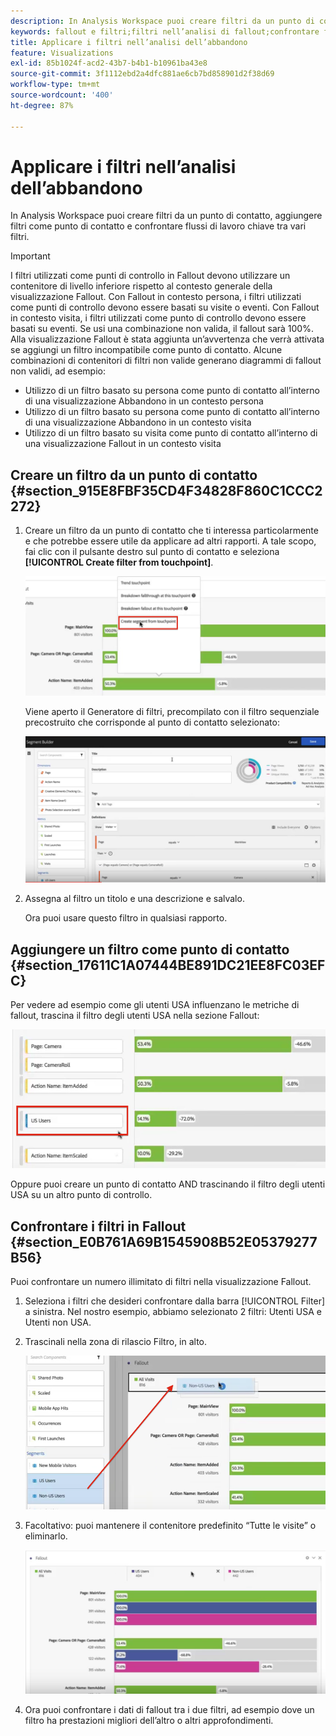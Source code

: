 ```yaml
---
description: In Analysis Workspace puoi creare filtri da un punto di contatto, aggiungere filtri come punto di contatto e confrontare flussi di lavoro chiave tra vari filtri.
keywords: fallout e filtri;filtri nell’analisi di fallout;confrontare filtri di fallout
title: Applicare i filtri nell’analisi dell’abbandono
feature: Visualizations
exl-id: 85b1024f-acd2-43b7-b4b1-b10961ba43e8
source-git-commit: 3f1112ebd2a4dfc881ae6cb7bd858901d2f38d69
workflow-type: tm+mt
source-wordcount: '400'
ht-degree: 87%

---
```


# Applicare i filtri nell’analisi dell’abbandono

In Analysis Workspace puoi creare filtri da un punto di contatto, aggiungere filtri come punto di contatto e confrontare flussi di lavoro chiave tra vari filtri.

>[!IMPORTANT]
>
>I filtri utilizzati come punti di controllo in Fallout devono utilizzare un contenitore di livello inferiore rispetto al contesto generale della visualizzazione Fallout. Con Fallout in contesto persona, i filtri utilizzati come punti di controllo devono essere basati su visite o eventi. Con Fallout in contesto visita, i filtri utilizzati come punto di controllo devono essere basati su eventi. Se usi una combinazione non valida, il fallout sarà 100%. Alla visualizzazione Fallout è stata aggiunta un’avvertenza che verrà attivata se aggiungi un filtro incompatibile come punto di contatto. Alcune combinazioni di contenitori di filtri non valide generano diagrammi di fallout non validi, ad esempio:

* Utilizzo di un filtro basato su persona come punto di contatto all’interno di una visualizzazione Abbandono in un contesto persona
* Utilizzo di un filtro basato su persona come punto di contatto all’interno di una visualizzazione Abbandono in un contesto visita
* Utilizzo di un filtro basato su visita come punto di contatto all’interno di una visualizzazione Fallout in un contesto visita

## Creare un filtro da un punto di contatto {#section_915E8FBF35CD4F34828F860C1CCC2272}

1. Creare un filtro da un punto di contatto che ti interessa particolarmente e che potrebbe essere utile da applicare ad altri rapporti. A tale scopo, fai clic con il pulsante destro sul punto di contatto e seleziona **[!UICONTROL Create filter from touchpoint]**.

   ![](assets/segment-from-touchpoint.png)

   Viene aperto il Generatore di filtri, precompilato con il filtro sequenziale precostruito che corrisponde al punto di contatto selezionato:

   ![](assets/segment-builder.png)

1. Assegna al filtro un titolo e una descrizione e salvalo.

   Ora puoi usare questo filtro in qualsiasi rapporto.

## Aggiungere un filtro come punto di contatto {#section_17611C1A07444BE891DC21EE8FC03EFC}

Per vedere ad esempio come gli utenti USA influenzano le metriche di fallout, trascina il filtro degli utenti USA nella sezione Fallout:

![](assets/segment-touchpoint.png)

Oppure puoi creare un punto di contatto AND trascinando il filtro degli utenti USA su un altro punto di controllo.

## Confrontare i filtri in Fallout {#section_E0B761A69B1545908B52E05379277B56}

Puoi confrontare un numero illimitato di filtri nella visualizzazione Fallout.

1. Seleziona i filtri che desideri confrontare dalla barra [!UICONTROL Filter] a sinistra. Nel nostro esempio, abbiamo selezionato 2 filtri: Utenti USA e Utenti non USA.
1. Trascinali nella zona di rilascio Filtro, in alto.

   ![](assets/segment-drop.png)

1. Facoltativo: puoi mantenere il contenitore predefinito “Tutte le visite” o eliminarlo.

   ![](assets/seg-compare.png)

1. Ora puoi confrontare i dati di fallout tra i due filtri, ad esempio dove un filtro ha prestazioni migliori dell’altro o altri approfondimenti.
